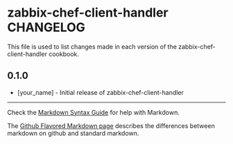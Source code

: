 # zabbix-chef-client-handler CHANGELOG

This file is used to list changes made in each version of the zabbix-chef-client-handler cookbook.

## 0.1.0
- [your_name] - Initial release of zabbix-chef-client-handler

- - -
Check the [Markdown Syntax Guide](http://daringfireball.net/projects/markdown/syntax) for help with Markdown.

The [Github Flavored Markdown page](http://github.github.com/github-flavored-markdown/) describes the differences between markdown on github and standard markdown.
